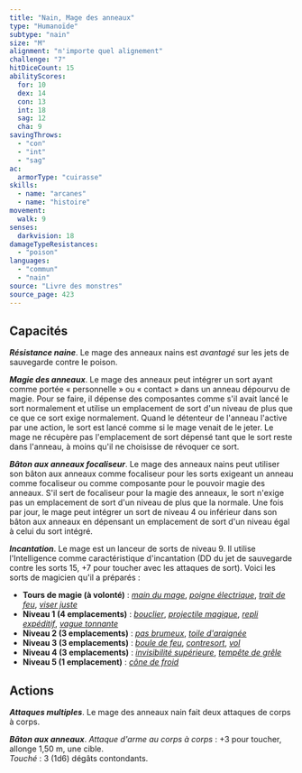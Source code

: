 ```yaml
---
title: "Nain, Mage des anneaux"
type: "Humanoïde"
subtype: "nain"
size: "M"
alignment: "n'importe quel alignement"
challenge: "7"
hitDiceCount: 15
abilityScores:
  for: 10
  dex: 14
  con: 13
  int: 18
  sag: 12
  cha: 9
savingThrows:
  - "con"
  - "int"
  - "sag"
ac:
  armorType: "cuirasse"
skills:
  - name: "arcanes"
  - name: "histoire"
movement:
  walk: 9
senses:
  darkvision: 18
damageTypeResistances:
  - "poison"
languages:
  - "commun"
  - "nain"
source: "Livre des monstres"
source_page: 423
---
```

## Capacités
_**Résistance naine**_. Le mage des anneaux nains est _avantagé_ sur les jets de sauvegarde contre le poison.

_**Magie des anneaux**_. Le mage des anneaux peut intégrer un sort ayant comme portée « personnelle » ou « contact » dans un anneau dépourvu de magie. Pour se faire, il dépense des composantes comme s'il avait lancé le sort normalement et utilise un emplacement de sort d'un niveau de plus que ce que ce sort exige normalement. Quand le détenteur de l'anneau l'active par une action, le sort est lancé comme si le mage venait de le jeter. Le mage ne récupère pas l'emplacement de sort dépensé tant que le sort reste dans l'anneau, à moins qu'il ne choisisse de révoquer ce sort.

_**Bâton aux anneaux focaliseur**_. Le mage des anneaux nains peut utiliser son bâton aux anneaux comme focaliseur pour les sorts exigeant un anneau comme focaliseur ou comme composante pour le pouvoir magie des anneaux. S'il sert de focaliseur pour la magie des anneaux, le sort n'exige pas un emplacement de sort d'un niveau de plus que la normale. Une fois par jour, le mage peut intégrer un sort de niveau 4 ou inférieur dans son bâton aux anneaux en dépensant un emplacement de sort d'un niveau égal à celui du sort intégré.

_**Incantation**_. Le mage est un lanceur de sorts de niveau 9. Il utilise l'Intelligence comme caractéristique d'incantation (DD du jet de sauvegarde contre les sorts 15, +7 pour toucher avec les attaques de sort). Voici les sorts de magicien qu'il a préparés :
* **Tours de magie (à volonté)** : [_main du mage_](/grimoire/main-du-mage/), [_poigne électrique_](/grimoire/poigne-electrique/), [_trait de feu_](/grimoire/trait-de-feu/), [_viser juste_](/grimoire/viser-juste/)
* **Niveau 1 (4 emplacements)** : [_bouclier_](/grimoire/bouclier/), [_projectile magique_](/grimoire/projectile-magique/), [_repli expéditif_](/grimoire/repli-expeditif/), [_vague tonnante_](/grimoire/vague-tonnante/)
* **Niveau 2 (3 emplacements)** : [_pas brumeux_](/grimoire/pas-brumeux/), [_toile d'araignée_](/grimoire/toile-d-araignee/)
* **Niveau 3 (3 emplacements)** : [_boule de feu_](/grimoire/boule-de-feu/), [_contresort_](/grimoire/contresort/), [_vol_](/grimoire/vol/)
* **Niveau 4 (3 emplacements)** : [_invisibilité supérieure_](/grimoire/invisibilite-superieure/), [_tempête de grêle_](/grimoire/tempete-de-grele/)
* **Niveau 5 (1 emplacement)** : [_cône de froid_](/grimoire/cone-de-froid/)

## Actions
_**Attaques multiples**_. Le mage des anneaux nain fait deux attaques de corps à corps.

_**Bâton aux anneaux**_. _Attaque d'arme au corps à corps_ : +3 pour toucher, allonge 1,50 m, une cible.  
_Touché_ : 3 (1d6) dégâts contondants.
